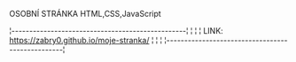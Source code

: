OSOBNÍ STRÁNKA 
HTML,CSS,JavaScript

¦-------------------------------------------------¦
¦                                                 ¦
¦  LINK: https://zabry0.github.io/moje-stranka/   ¦
¦                                                 ¦
¦-------------------------------------------------¦
